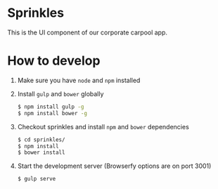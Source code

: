 # Sprinkles
This is the UI component of our corporate carpool app.

# How to develop
1. Make sure you have `node` and `npm` installed

2. Install `gulp` and `bower` globally
	```sh
	$ npm install gulp -g
	$ npm install bower -g
	```
	
3. Checkout sprinkles and install `npm`  and `bower` dependencies
	```sh
	$ cd sprinkles/
	$ npm install
	$ bower install
	```
	
4. Start the development server (Browserfy options are on port 3001)
	```sh
	$ gulp serve
	```
